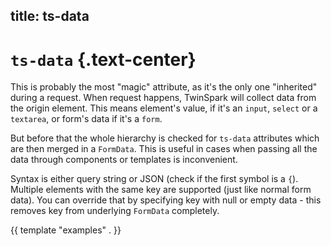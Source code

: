 title: ts-data
----

# `ts-data` {.text-center}

This is probably the most "magic" attribute, as it's the only one "inherited"
during a request. When request happens, TwinSpark will collect data from the
origin element. This means element's value, if it's an `input`, `select` or a
`textarea`, or form's data if it's a `form`.

But before that the whole hierarchy is checked for `ts-data` attributes which
are then merged in a `FormData`. This is useful in cases when passing all
the data through components or templates is inconvenient.

Syntax is either query string or JSON (check if the first symbol is a
`{`). Multiple elements with the same key are supported (just like normal form
data). You can override that by specifying key with null or empty data - this removes key from underlying `FormData` completely.

{{ template "examples" . }}
